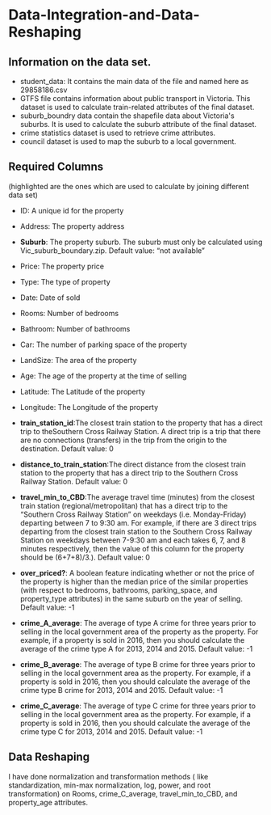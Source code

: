 # Data-Integration-and-Data-Reshaping
## Information on the data set.
- student_data: It contains the main data of the file and named here as 29858186.csv
- GTFS file contains information about public transport in Victoria. This dataset is used to calculate train-related attributes of the final dataset. 
- suburb_boundry data contain the shapefile data about Victoria's suburbs. It is used to calculate the suburb attribute of the final dataset. 
- crime statistics dataset is used to retrieve crime attributes.
- council dataset is used to map the suburb to a local government.

## Required Columns 
(highlighted are the ones which are used to calculate by joining different data set)
- ID: A unique id for the property
- Address: The property address
- **Suburb**: The property suburb. The suburb must only be calculated using Vic_suburb_boundary.zip. Default value: “not available”
- Price: The property price
- Type: The type of property
- Date: Date of sold
- Rooms: Number of bedrooms
- Bathroom: Number of bathrooms
- Car: The number of parking space of the property
- LandSize: The area of the property
- Age: The age of the property at the time of selling
- Latitude: The Latitude of the property
- Longitude: The Longitude of the property
- **train_station_id**:The closest train station to the property that has a direct trip to theSouthern Cross Railway Station. A direct trip is a trip that there
are no connections (transfers) in the trip from the origin to the
destination. Default value: 0

- **distance_to_train_station**:The direct distance from the closest train station to the property that has a direct trip to the Southern Cross Railway Station.
Default value: 0
- **travel_min_to_CBD**:The average travel time (minutes) from the closest train station
(regional/metropolitan) that has a direct trip to the “Southern
Cross Railway Station” on weekdays (i.e. Monday-Friday)
departing between 7 to 9:30 am. For example, if there are 3
direct trips departing from the closest train station to the Southern
Cross Railway Station on weekdays between 7-9:30 am and each
takes 6, 7, and 8 minutes respectively, then the value of this
column for the property should be (6+7+8)/3.). Default value: 0
- **over_priced?**: A boolean feature indicating whether or not the price of the
property is higher than the median price of the similar properties
(with respect to bedrooms, bathrooms, parking_space, and
property_type attributes) in the same suburb on the year of
selling. Default value: -1

- **crime_A_average**: The average of type A crime for three years prior to selling in the
local government area of the property as the property. For
example, if a property is sold in 2016, then you should calculate
the average of the crime type A for 2013, 2014 and 2015. Default
value: -1

- **crime_B_average**: The average of type B crime for three years prior to selling in the
local government area as the property. For example, if a
property is sold in 2016, then you should calculate the average of
the crime type B crime for 2013, 2014 and 2015. Default value:
-1
- **crime_C_average**: The average of type C crime for three years prior to selling in the
local government area as the property. For example, if a
property is sold in 2016, then you should calculate the average of
the crime type C for 2013, 2014 and 2015. Default value: -1

## Data Reshaping 
I have done normalization and transformation methods ( like standardization, min-max normalization, log, power, and root transformation) on Rooms,
crime_C_average, travel_min_to_CBD, and property_age attributes. 
